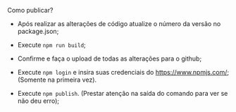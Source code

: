 Como publicar?

- Após realizar as alterações de código atualize o número da versão no package.json;

- Execute `npm run build`;

- Confirme e faça o upload de todas as alterações para o github;

- Execute `npm login` e insira suas credenciais do https://www.npmjs.com/; (Somente na primeira vez).

- Execute `npm publish`. (Prestar atenção na saída do comando para ver se não deu erro);
